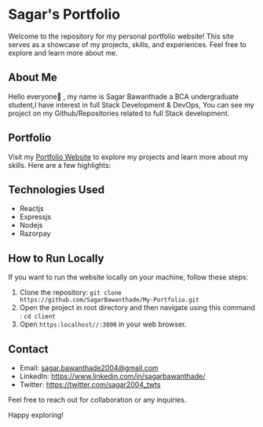 # Sagar's Portfolio

Welcome to the repository for my personal portfolio website! This site serves as a showcase of my projects, skills, and experiences. Feel free to explore and learn more about me.

## About Me

Hello everyone👋 , my name is Sagar Bawanthade a BCA undergraduate student,I have interest in full Stack Development & DevOps, You can see my project on my Github/Repositories related to full Stack development.

## Portfolio

Visit my [Portfolio Website](link-to-your-portfolio-website) to explore my projects and learn more about my skills. Here are a few highlights:


## Technologies Used
- Reactjs
- Expressjs
- Nodejs
- Razorpay

## How to Run Locally

If you want to run the website locally on your machine, follow these steps:

1. Clone the repository: `git clone https://github.com/SagarBawanthade/My-Portfolio.git`
2. Open the project in root directory and then navigate using this command : `cd client`
3. Open `https:localhost//:3000` in your web browser.

## Contact

- Email: sagar.bawanthade2004@gmail.com
- LinkedIn: https://www.linkedin.com/in/sagarbawanthade/
- Twitter: https://twitter.com/sagar2004_twts

Feel free to reach out for collaboration or any inquiries.


Happy exploring!

